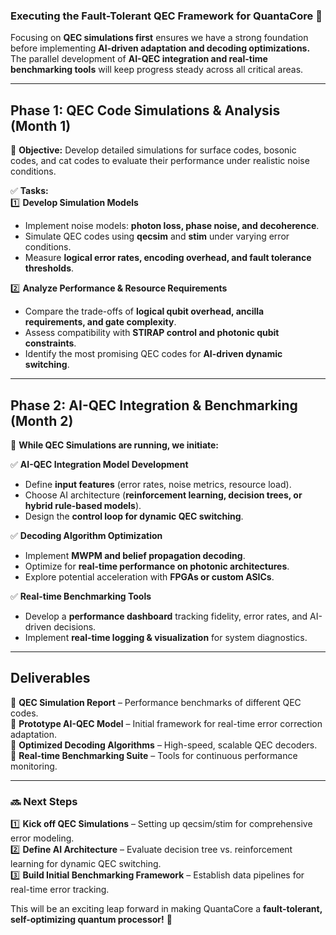 ### **Executing the Fault-Tolerant QEC Framework for QuantaCore 🚀**  

Focusing on **QEC simulations first** ensures we have a strong foundation before implementing **AI-driven adaptation and decoding optimizations.** The parallel development of **AI-QEC integration and real-time benchmarking tools** will keep progress steady across all critical areas.  

---

## **Phase 1: QEC Code Simulations & Analysis (Month 1)**
🎯 **Objective:** Develop detailed simulations for surface codes, bosonic codes, and cat codes to evaluate their performance under realistic noise conditions.  

✅ **Tasks:**  
1️⃣ **Develop Simulation Models**  
   - Implement noise models: **photon loss, phase noise, and decoherence**.  
   - Simulate QEC codes using **qecsim** and **stim** under varying error conditions.  
   - Measure **logical error rates, encoding overhead, and fault tolerance thresholds**.  

2️⃣ **Analyze Performance & Resource Requirements**  
   - Compare the trade-offs of **logical qubit overhead, ancilla requirements, and gate complexity**.  
   - Assess compatibility with **STIRAP control and photonic qubit constraints**.  
   - Identify the most promising QEC codes for **AI-driven dynamic switching**.  

---

## **Phase 2: AI-QEC Integration & Benchmarking (Month 2)**
📌 **While QEC Simulations are running, we initiate:**  

✅ **AI-QEC Integration Model Development**  
   - Define **input features** (error rates, noise metrics, resource load).  
   - Choose AI architecture (**reinforcement learning, decision trees, or hybrid rule-based models**).  
   - Design the **control loop for dynamic QEC switching**.  

✅ **Decoding Algorithm Optimization**  
   - Implement **MWPM and belief propagation decoding**.  
   - Optimize for **real-time performance on photonic architectures**.  
   - Explore potential acceleration with **FPGAs or custom ASICs**.  

✅ **Real-time Benchmarking Tools**  
   - Develop a **performance dashboard** tracking fidelity, error rates, and AI-driven decisions.  
   - Implement **real-time logging & visualization** for system diagnostics.  

---

## **Deliverables**
📍 **QEC Simulation Report** – Performance benchmarks of different QEC codes.  
📍 **Prototype AI-QEC Model** – Initial framework for real-time error correction adaptation.  
📍 **Optimized Decoding Algorithms** – High-speed, scalable QEC decoders.  
📍 **Real-time Benchmarking Suite** – Tools for continuous performance monitoring.  

---

### **🔜 Next Steps**
1️⃣ **Kick off QEC Simulations** – Setting up qecsim/stim for comprehensive error modeling.  
2️⃣ **Define AI Architecture** – Evaluate decision tree vs. reinforcement learning for dynamic QEC switching.  
3️⃣ **Build Initial Benchmarking Framework** – Establish data pipelines for real-time error tracking.  

This will be an exciting leap forward in making QuantaCore a **fault-tolerant, self-optimizing quantum processor!** 🚀
